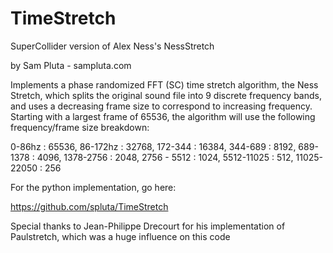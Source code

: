 # TimeStretch

SuperCollider version of Alex Ness's NessStretch

by Sam Pluta - sampluta.com

Implements a phase randomized FFT (SC) time stretch algorithm, the Ness Stretch, which splits the original sound file into 9 discrete frequency bands, and uses a decreasing frame size to correspond to increasing frequency. Starting with a largest frame of 65536, the algorithm will use the following frequency/frame size breakdown:

0-86hz : 65536,
86-172hz : 32768,
172-344 : 16384,
344-689 : 8192,
689-1378 : 4096,
1378-2756 : 2048,
2756 - 5512 : 1024,
5512-11025 : 512,
11025-22050 : 256

For the python implementation, go here:

https://github.com/spluta/TimeStretch

Special thanks to Jean-Philippe Drecourt for his implementation of Paulstretch, which was a huge influence on this code

